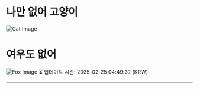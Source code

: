 
# 나만 없어 고양이

![Cat Image](https://cdn2.thecatapi.com/images/TnwHiS7nO.jpg)

# 여우도 없어
![Fox Image](https://randomfox.ca/images/7.jpg)
⏳ 업데이트 시간: 2025-02-25 04:49:32 (KRW)

---
